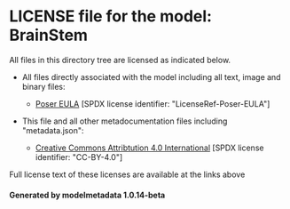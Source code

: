 # LICENSE file for the model: BrainStem

All files in this directory tree are licensed as indicated below.

* All files directly associated with the model including all text, image and binary files:

  * [Poser EULA]("https://archive.org/stream/poser-pro-2014-reference-manual/Poser_Pro_2014_reference_manual_djvu.txt") [SPDX license identifier: "LicenseRef-Poser-EULA"]

* This file and all other metadocumentation files including "metadata.json":

  * [Creative Commons Attribtution 4.0 International]("https://creativecommons.org/licenses/by/4.0/legalcode") [SPDX license identifier: "CC-BY-4.0"]

Full license text of these licenses are available at the links above

#### Generated by modelmetadata 1.0.14-beta